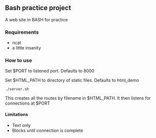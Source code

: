 ## Bash practice project
A web site in BASH for practice

### Requirements
* ncat
* a little insanity

### How to use
Set $PORT to listened port. Defaults to 8000

Set $HTML_PATH to directory of static files. Defaults to html_demo


```
./server.sh
```
This creates all the routes by filename in $HTML_PATH. 
It then listens for connections at $PORT

#### Limitations
* Text only
* Blocks until connection is complete

